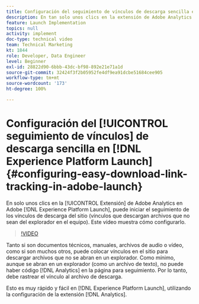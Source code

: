 ```yaml
---
title: Configuración del seguimiento de vínculos de descarga sencilla en Experience Platform Launch
description: En tan solo unos clics en la extensión de Adobe Analytics en Experience Platform Launch, puede iniciar el seguimiento de los vínculos de descarga del sitio (vínculos que descargan archivos que no sean del explorador en el equipo). Este vídeo muestra cómo configurarlo.
feature: Launch Implementation
topics: null
activity: implement
doc-type: technical video
team: Technical Marketing
kt: 1844
role: Developer, Data Engineer
level: Beginner
exl-id: 28822d90-6bbb-43dc-bf98-892e21e71a1d
source-git-commit: 32424f3f2b05952fe4df9ea91dcbe51684cee905
workflow-type: tm+mt
source-wordcount: '173'
ht-degree: 100%

---
```


# Configuración del [!UICONTROL seguimiento de vínculos] de descarga sencilla en [!DNL Experience Platform Launch] {#configuring-easy-download-link-tracking-in-adobe-launch}

En solo unos clics en la [!UICONTROL Extensión] de Adobe Analytics en Adobe [!DNL Experience Platform Launch], puede iniciar el seguimiento de los vínculos de descarga del sitio (vínculos que descargan archivos que no sean del explorador en el equipo). Este vídeo muestra cómo configurarlo.

>[!VIDEO](https://video.tv.adobe.com/v/25762/?quality=12)

Tanto si son documentos técnicos, manuales, archivos de audio o vídeo, como si son muchos otros, puede colocar vínculos en el sitio para descargar archivos que no se abran en un explorador. Como mínimo, aunque se abran en un explorador (como un archivo de texto), no puede haber código [!DNL Analytics] en la página para seguimiento. Por lo tanto, debe rastrear el vínculo al archivo de descarga.

Esto es muy rápido y fácil en [!DNL Experience Platform Launch], utilizando la configuración de la extensión [!DNL Analytics].
